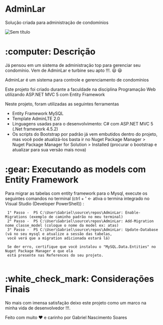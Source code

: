 # AdminLar
Solução criada para administração de condomínios

![Sem título](https://user-images.githubusercontent.com/43541457/89128786-7e90ed00-d4ce-11ea-9416-a5683ffbeb8e.png)

<h1> :computer: Descrição </h1> 

Já pensou em um sistema de administração top para gerenciar seu condomínio. Vem de AdminLar e turbine seu apto !!!. :smiley: :smiley:

<p> AdminLar é um sistema para controle e gerenciamento de condomínios </p>
<p> Este projeto foi criado durante a faculdade na disciplina Programação Web utilizando ASP.NET MVC 5 com Entity Framework </p>

<p> Neste projeto, foram utilizadas as seguintes ferramentas </p>

<ul>
  <li> Entity Framework MySQL </li>
  <li> Template AdminLTE 2.0 </li>
  <li> Linguagens usadas para o desenvolvimento: C# com ASP.NET MVC 5 (.Net framework 4.5.2) </li>
  <li> Os scripts do Bootstrap por padrão já vem embutidos dentro do projeto, mas você pode atualizá-los basta
  ir no Nuget Package Manager >  Nuget Package Manager for Solution > Installed (procurar o bootstrap e atualizar para sua versão mais nova)
</ul>


<h1> :gear: Executando as models com Entity Framework </h1>

<p> Para migrar as tabelas com entity framework para o Mysql, execute os seguintes comandos no terminal (ctrl + ' <- ativa o termina integrado no 
Visual Studio (Developer PowerShell)) : </p>

```
 1° Passo -  PS C:\User\Gabriel\source\repos\AdminLar: Enable-Migrations (exemplo de caminho padrão no meu terminal)
 2° Passo -  PS C:\User\Gabriel\source\repos\AdminLar: Add-Migration nome_classe_model (coloque o nome da model ex: atas)
 3° Passo -  PS C:\User\Gabriel\source\repos\AdminLar: Update-Database (vá no seu mysql e atualize a sessão das tabelas, 
 você verá que a migration adicionada estará lá)
 
 Se der erro, certifique que você instalou o "MySQL.Data.Entities" no Nuget Package Manager e que ela 
 está presente nas References do seu projeto.
 
```

<h1> :white_check_mark: Considerações Finais </h1>

No mais com imensa satisfação deixo este projeto como um marco na minha vida de desenvolvedor !!!.

Feito com muito :heart: e carinho por Gabriel Nascimento Soares
